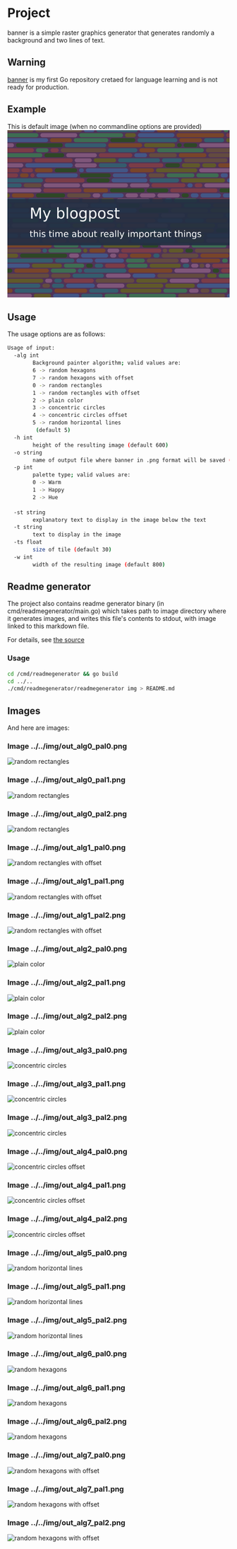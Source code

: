 
# Project
banner is a simple raster graphics generator that generates randomly a background and two lines of text.

## Warning
[banner](https://github.com/kamchy/banner) is my first Go repository cretaed for language learning and is not ready for production.

## Example
This is default image (when no commandline options are provided)
![example](img/default.png)

## Usage
The usage options are as follows:

```bash
Usage of input:
  -alg int
    	Background painter algorithm; valid values are: 
    	6 -> random hexagons
    	7 -> random hexagons with offset
    	0 -> random rectangles
    	1 -> random rectangles with offset
    	2 -> plain color
    	3 -> concentric circles
    	4 -> concentric circles offset
    	5 -> random horizontal lines
    	 (default 5)
  -h int
    	height of the resulting image (default 600)
  -o string
    	name of output file where banner in .png format will be saved (default "out.png")
  -p int
    	palette type; valid values are: 
    	0 -> Warm
    	1 -> Happy
    	2 -> Hue
    	
  -st string
    	explanatory text to display in the image below the text
  -t string
    	text to display in the image
  -ts float
    	size of tile (default 30)
  -w int
    	width of the resulting image (default 800)

```
## Readme generator
The project also contains readme generator binary (in cmd/readmegenerator/main.go)
which takes path to image directory where it generates images, and writes this file's
contents to stdout, with image linked to this markdown file.

For details, see [the source](https://github.com/kamchy/banner/blob/main/src/readmegenerator/main.go)
### Usage

```bash
cd /cmd/readmegenerator && go build
cd ../..
./cmd/readmegenerator/readmegenerator img > README.md
```

## Images
And here are images:


### Image ../../img/out_alg0_pal0.png
![random rectangles](../../img/out_alg0_pal0.png)

### Image ../../img/out_alg0_pal1.png
![random rectangles](../../img/out_alg0_pal1.png)

### Image ../../img/out_alg0_pal2.png
![random rectangles](../../img/out_alg0_pal2.png)

### Image ../../img/out_alg1_pal0.png
![random rectangles with offset](../../img/out_alg1_pal0.png)

### Image ../../img/out_alg1_pal1.png
![random rectangles with offset](../../img/out_alg1_pal1.png)

### Image ../../img/out_alg1_pal2.png
![random rectangles with offset](../../img/out_alg1_pal2.png)

### Image ../../img/out_alg2_pal0.png
![plain color](../../img/out_alg2_pal0.png)

### Image ../../img/out_alg2_pal1.png
![plain color](../../img/out_alg2_pal1.png)

### Image ../../img/out_alg2_pal2.png
![plain color](../../img/out_alg2_pal2.png)

### Image ../../img/out_alg3_pal0.png
![concentric circles](../../img/out_alg3_pal0.png)

### Image ../../img/out_alg3_pal1.png
![concentric circles](../../img/out_alg3_pal1.png)

### Image ../../img/out_alg3_pal2.png
![concentric circles](../../img/out_alg3_pal2.png)

### Image ../../img/out_alg4_pal0.png
![concentric circles offset](../../img/out_alg4_pal0.png)

### Image ../../img/out_alg4_pal1.png
![concentric circles offset](../../img/out_alg4_pal1.png)

### Image ../../img/out_alg4_pal2.png
![concentric circles offset](../../img/out_alg4_pal2.png)

### Image ../../img/out_alg5_pal0.png
![random horizontal lines](../../img/out_alg5_pal0.png)

### Image ../../img/out_alg5_pal1.png
![random horizontal lines](../../img/out_alg5_pal1.png)

### Image ../../img/out_alg5_pal2.png
![random horizontal lines](../../img/out_alg5_pal2.png)

### Image ../../img/out_alg6_pal0.png
![random hexagons](../../img/out_alg6_pal0.png)

### Image ../../img/out_alg6_pal1.png
![random hexagons](../../img/out_alg6_pal1.png)

### Image ../../img/out_alg6_pal2.png
![random hexagons](../../img/out_alg6_pal2.png)

### Image ../../img/out_alg7_pal0.png
![random hexagons with offset](../../img/out_alg7_pal0.png)

### Image ../../img/out_alg7_pal1.png
![random hexagons with offset](../../img/out_alg7_pal1.png)

### Image ../../img/out_alg7_pal2.png
![random hexagons with offset](../../img/out_alg7_pal2.png)

